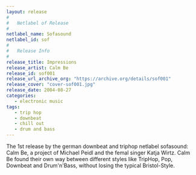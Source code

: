 ```yaml
---
layout: release
#
#   Netlabel of Release
#
netlabel_name: Sofasound
netlabel_id: sof
#
#   Release Info
#
release_title: Impressions
release_artist: Calm Be
release_id: sof001
release_url_archive_org: "https://archive.org/details/sof001"
release_cover: "cover-sof001.jpg"
release_date: 2004-08-27
categories:
   - electronic music
tags:
   - trip hop
   - downbeat
   - chill out
   - drum and bass
---
```

The 1st release by the german downbeat and triphop netlabel sofasound: Calm Be, a project of Michael Peidl and the femal singer Katja Wirtz.
Calm Be found their own way between different styles like TripHop, Pop, Downbeat and Drum'n'Bass, wíthout losing the typical Bristol-Style.
